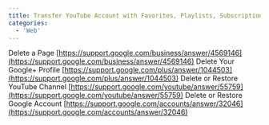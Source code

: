 ```yaml
---
title: Transfer YouTube Account with Favorites, Playlists, Subscriptions
categories:
  - 'Web'
---
```

Delete a Page [https://support.google.com/business/answer/4569146](https://support.google.com/business/answer/4569146)
Delete Your Google+ Profile [https://support.google.com/plus/answer/1044503](https://support.google.com/plus/answer/1044503)
Delete or Restore YouTube Channel [https://support.google.com/youtube/answer/55759](https://support.google.com/youtube/answer/55759)
Delete or Restore Google Account [https://support.google.com/accounts/answer/32046](https://support.google.com/accounts/answer/32046)
